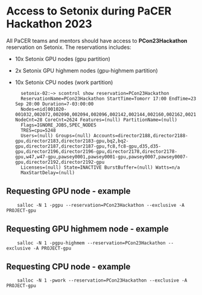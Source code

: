 # Access to Setonix during PaCER Hackathon 2023

All PaCER teams and mentors should have access to __PCon23Hackathon__ reservation on Setonix. The reservations includes:
- 10x Setonix GPU nodes (gpu partition)
- 2x Setonix GPU highmem nodes (gpu-highmem partition)
- 10x Setonix CPU nodes (work partition)


        setonix-02:~> scontrol show reservation=PCon23Hackathon
        ReservationName=PCon23Hackathon StartTime=Tomorr 17:00 EndTime=23 Sep 20:00 Duration=7-03:00:00
        Nodes=nid[001020-001032,002072,002090,002094,002096,002142,002144,002160,002162,002180,002182,002200,002202,002892,002894,002896] NodeCnt=28 CoreCnt=2624 Features=(null) PartitionName=(null)
        Flags=IGNORE_JOBS,SPEC_NODES
        TRES=cpu=5248
        Users=(null) Groups=(null) Accounts=director2188,director2188-gpu,director2183,director2183-gpu,bq2,bq2-gpu,director2187,director2187-gpu,fc8,fc8-gpu,d35,d35-gpu,director2196,director2196-gpu,director2178,director2178-gpu,w47,w47-gpu,pawsey0001,pawsey0001-gpu,pawsey0007,pawsey0007-gpu,director2192,director2192-gpu
        Licenses=(null) State=INACTIVE BurstBuffer=(null) Watts=n/a
        MaxStartDelay=(null)

## Requesting GPU node - example
        salloc -N 1 -pgpu --reservation=PCon23Hackathon --exclusive -A PROJECT-gpu

## Requesting GPU highmem node - example
        salloc -N 1 -pgpu-highmem --reservation=PCon23Hackathon --exclusive -A PROJECT-gpu

## Requesting CPU node - example
        salloc -N 1 -pwork --reservation=PCon23Hackathon --exclusive -A PROJECT-gpu


